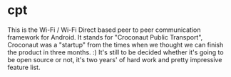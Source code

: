 # cpt
This is the Wi-Fi / Wi-Fi Direct based peer to peer communication framework for Android. It stands for "Croconaut Public Transport", Croconaut was a "startup" from the times when we thought we can finish the product in three months. :) It's still to be decided whether it's going to be open source or not, it's two years' of hard work and pretty impressive feature list.
